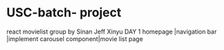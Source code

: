 # USC-batch- project 
 react movielist
 group by Sinan Jeff Xinyu
DAY 1 
homepage  |navigation bar |implement carousel component|movie list page
